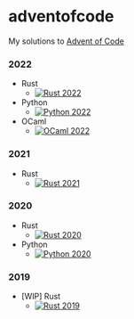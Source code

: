 # adventofcode

My solutions to [Advent of Code](https://adventofcode.com/)


### 2022

- Rust
  - [![Rust 2022](https://github.com/sugyan/adventofcode/actions/workflows/rust_2022.yml/badge.svg?branch=main)](https://github.com/sugyan/adventofcode/actions/workflows/rust_2022.yml)
- Python
  - [![Python 2022](https://github.com/sugyan/adventofcode/actions/workflows/python_2022.yml/badge.svg?branch=main)](https://github.com/sugyan/adventofcode/actions/workflows/python_2022.yml)
- OCaml
  - [![OCaml 2022](https://github.com/sugyan/adventofcode/actions/workflows/ocaml_2022.yml/badge.svg?branch=main)](https://github.com/sugyan/adventofcode/actions/workflows/ocaml_2022.yml)


### 2021

- Rust
  - [![Rust 2021](https://github.com/sugyan/adventofcode/actions/workflows/rust_2021.yml/badge.svg?branch=main)](https://github.com/sugyan/adventofcode/actions/workflows/rust_2021.yml)


### 2020

- Rust
  - [![Rust 2020](https://github.com/sugyan/adventofcode/actions/workflows/rust_2020.yml/badge.svg?branch=main)](https://github.com/sugyan/adventofcode/actions/workflows/rust_2020.yml)
- Python
  - [![Python 2020](https://github.com/sugyan/adventofcode/actions/workflows/python_2020.yml/badge.svg?branch=main)](https://github.com/sugyan/adventofcode/actions/workflows/python_2020.yml)


### 2019

- [WIP] Rust
  - [![Rust 2019](https://github.com/sugyan/adventofcode/actions/workflows/rust_2019.yml/badge.svg?branch=main)](https://github.com/sugyan/adventofcode/actions/workflows/rust_2019.yml)

